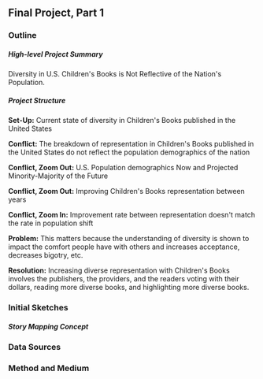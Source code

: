 ## Final Project, Part 1

### Outline
##### High-level Project Summary
Diversity in U.S. Children's Books is Not Reflective of the Nation's Population.

##### Project Structure
**Set-Up:** Current state of diversity in Children's Books published in the United States

**Conflict:** The breakdown of representation in Children's Books published in the United States do not reflect the population demographics of the nation

**Conflict, Zoom Out:** U.S. Population demographics Now and Projected Minority-Majority of the Future

**Conflict, Zoom Out:** Improving Children's Books representation between years

**Conflict, Zoom In:** Improvement rate between representation doesn't match the rate in population shift

**Problem:** This matters because the understanding of diversity is shown to impact the comfort people have with others and increases acceptance, decreases bigotry, etc.

**Resolution:** Increasing diverse representation with Children's Books involves the publishers, the providers, and the readers voting with their dollars, reading more diverse books, and highlighting more diverse books.


### Initial Sketches
##### Story Mapping Concept


##### 

### Data Sources

### Method and Medium
